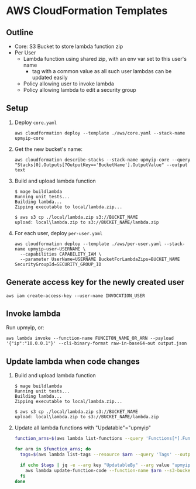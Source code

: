 # AWS CloudFormation Templates

## Outline

- Core: S3 Bucket to store lambda function zip
- Per User
  - Lambda function using shared zip, with an env var set to this user's name
    - tag with a common value as all such user lambdas can be updated easily
  - Policy allowing user to invoke lambda
  - Policy allowing lambda to edit a security group

## Setup

1. Deploy `core.yaml`
   ```text
   aws cloudformation deploy --template ./aws/core.yaml --stack-name upmyip-core
   ```
2. Get the new bucket's name:
   ```text
   aws cloudformation describe-stacks --stack-name upmyip-core --query "Stacks[0].Outputs[?OutputKey=='BucketName'].OutputValue" --output text
   ```
3. Build and upload lambda function
   ```text
   $ mage buildlambda
   Running unit tests...
   Building lambda...
   Zipping executable to local/lambda.zip...

   $ aws s3 cp ./local/lambda.zip s3://BUCKET_NAME
   upload: local\lambda.zip to s3://BUCKET_NAME/lambda.zip
   ```
4. For each user, deploy `per-user.yaml`
   ```text
   aws cloudformation deploy --template ./aws/per-user.yaml --stack-name upmyip-user-USERNAME \
     --capabilities CAPABILITY_IAM \
     --parameter UserName=USERNAME BucketForLambdaZips=BUCKET_NAME SecurityGroupId=SECURITY_GROUP_ID
   ```

## Generate access key for the newly created user

```text
aws iam create-access-key --user-name INVOCATION_USER
```

## Invoke lambda

Run upmyip, or:

```text
aws lambda invoke --function-name FUNCITON_NAME_OR_ARN --payload '{"ip":"10.0.0.1"}' --cli-binary-format raw-in-base64-out output.json
```

## Update lambda when code changes

1. Build and upload lambda function
   ```text
   $ mage buildlambda
   Running unit tests...
   Building lambda...
   Zipping executable to local/lambda.zip...

   $ aws s3 cp ./local/lambda.zip s3://BUCKET_NAME
   upload: local\lambda.zip to s3://BUCKET_NAME/lambda.zip
   ```
2. Update all lambda functions with "Updatable"="upmyip"
   ```bash
   function_arns=$(aws lambda list-functions --query 'Functions[*].FunctionArn' --output text)

   for arn in $function_arns; do
     tags=$(aws lambda list-tags --resource $arn --query 'Tags' --output json)

     if echo $tags | jq -e --arg key "UpdatableBy" --arg value "upmyip" '.[$key] == $value' > /dev/null; then
       aws lambda update-function-code --function-name $arn --s3-bucket $S3BUCKETNAME --s3-key lambda.zip
     fi
   done
   ```
